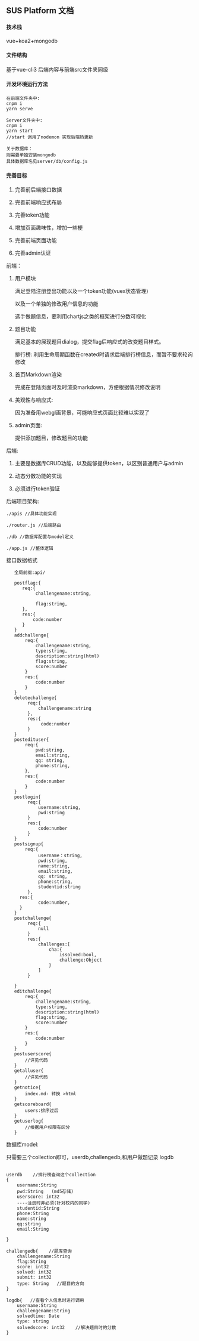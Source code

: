 ## SUS Platform 文档

#### 技术栈

vue+koa2+mongodb

#### 文件结构

基于vue-cli3 后端内容与前端src文件夹同级

#### 开发环境运行方法

```
在前端文件夹中:
cnpm i
yarn serve

Server文件夹中:
cnpm i
yarn start      
//start 调用了nodemon 实现后端热更新

关于数据库：
则需要单独安装mongodb
具体数据库名见server/db/config.js
```

#### 完善目标

1. 完善前后端接口数据

2. 完善前端响应式布局

3. 完善token功能

4. 增加页面趣味性，增加一些梗

5. 完善前端页面功能

6. 完善admin认证

前端：

1. 用户模块

   满足登陆注册登出功能以及一个token功能(vuex状态管理)

   以及一个单独的修改用户信息的功能

   选手做题信息，要利用chartjs之类的框架进行分数可视化

2. 题目功能

   满足基本的展现题目dialog，提交flag后响应式的改变题目样式。

   排行榜: 利用生命周期函数在created时请求后端排行榜信息，而暂不要求轮询修改

3. 首页Markdown渲染

   完成在登陆页面时及时渲染markdown，方便根据情况修改说明

4. 美观性与响应式:

   因为准备用webgl画背景，可能响应式页面比较难以实现了

5. admin页面:

   提供添加题目，修改题目的功能

后端:

1. 主要是数据库CRUD功能，以及能够提供token，以区别普通用户与admin

2. 动态分数功能的实现

3. 必须进行token验证

后端项目架构:

```
./apis //具体功能实现

./router.js //后端路由

./db //数据库配置与model定义

./app.js //整体逻辑
```

接口数据格式

```
   全局前缀:api/
   
   postflag:{
      req:{
           challengename:string,

           flag:string,          
      },
      res:{
          code:number
      }        
   }
   addchallenge{
       req:{
           challengename:string,
           type:string,
           description:string(html)
           flag:string,
           score:number
       }
       res:{
           code:number
       }
   }
   deletechallenge{
        req:{
            challengename:string
        },
        res:{
             code:number
        }               
   }
   postedituser{
       req:{
           pwd:string,
           email:string,
           qq: string,
           phone:string,
       },
       res:{
           code:number
       }
   }
   postlogin{
        req:{
            username:string,
            pwd:string
        } 
        res:{
            code:number
        }      
   }
   postsignup{
       req:{
       		username：string,
            pwd:string,
            name:string,
            email:string,
            qq: string,
            phone:string,
            studentid:string
        },
     res:{
            code:number,
     }
   }
   postchallenge{
   		req:{
   			null
   		}
   		res:{
   			challenges:[
   				cha:{
   					issolved:bool,
   					challenge:Object
   				}
   			]
   		}
       
   }
   editchallenge{
       req:{
           challengename:string,
           type:string,
           description:string(html)
           flag:string,
           score:number
       }
       res:{
           code:number
       }
   }
   postuserscore{
       //详见代码
   }
   getalluser{
       //详见代码
   }
   getnotice{
       index.md- 转换 >html
   }
   getscoreboard{
       users:排序过后
   }
   getuserlog{
       //根据用户权限有区分
   }
```

数据库model:

只需要三个collection即可，userdb,challengedb,和用户做题记录 logdb

```

userdb    //排行榜查询这个collection
{
    username:String
    pwd:String   (md5存储)     
    userscore: int32
    ----注册时非必须(针对校内的同学)
    studentid:String
    phone:String
    name:string
    qq:string
    email:String

}

challengedb{    //题库查询
    challengename:String
    flag:String
    score: int32
    solved: int32
    submit: int32    
    type: String   //题目的方向
}

logdb{   //查看个人信息时进行调用
    username:String
    challengename:String
    solvedtime: Date
    type: string
    solvedscore: int32    //解决题目时的分数    
}
```
